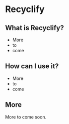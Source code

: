 Recyclify
=====================================================

What is Recyclify?
--------------

- More
- to
- come

How can I use it?
---------------

- More
- to
- come

More
-------

More to come soon.
